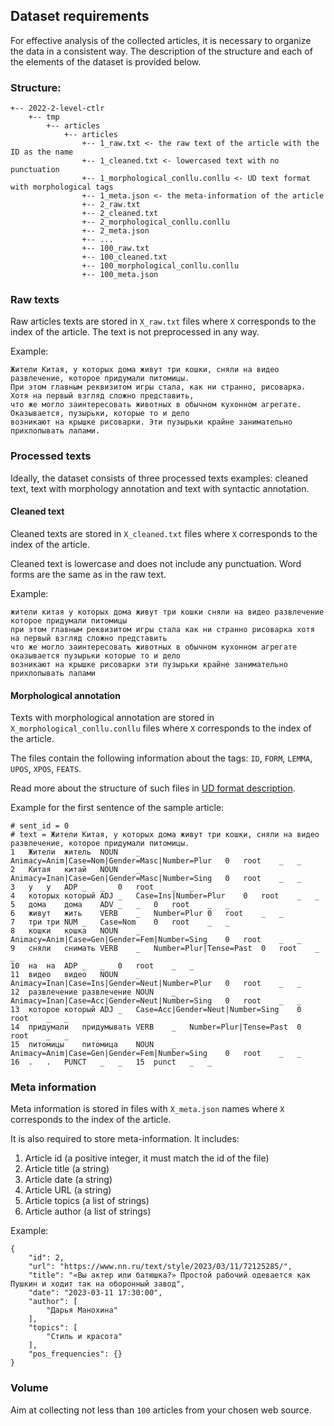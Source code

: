 ## Dataset requirements

For effective analysis of the collected articles, it is necessary to organize the data in a consistent way.
The description of the structure and each of the elements of the dataset is provided below.

### Structure:
```
+-- 2022-2-level-ctlr
    +-- tmp
        +-- articles
            +-- articles
                +-- 1_raw.txt <- the raw text of the article with the ID as the name
                +-- 1_cleaned.txt <- lowercased text with no punctuation
                +-- 1_morphological_conllu.conllu <- UD text format with morphological tags 
                +-- 1_meta.json <- the meta-information of the article
                +-- 2_raw.txt
                +-- 2_cleaned.txt
                +-- 2_morphological_conllu.conllu
                +-- 2_meta.json
                +-- ...
                +-- 100_raw.txt
                +-- 100_cleaned.txt
                +-- 100_morphological_conllu.conllu
                +-- 100_meta.json
```

### Raw texts

Raw articles texts are stored in `X_raw.txt` files where `X` corresponds to the index of the article. 
The text is not preprocessed in any way. 

Example:

```
Жители Китая, у которых дома живут три кошки, сняли на видео развлечение, которое придумали питомицы. 
При этом главным реквизитом игры стала, как ни странно, рисоварка. Хотя на первый взгляд сложно представить, 
что же могло заинтересовать животных в обычном кухонном агрегате. Оказывается, пузырьки, которые то и дело 
возникают на крышке рисоварки. Эти пузырьки крайне занимательно прихлопывать лапами.
```

### Processed texts

Ideally, the dataset consists of three processed texts examples: cleaned text, text with morphology annotation and
text with syntactic annotation.

#### Cleaned text

Cleaned texts are stored in `X_cleaned.txt` files where `X` corresponds to the index of the article. 

Cleaned text is lowercase and does not include any punctuation. 
Word forms are the same as in the raw text.

Example:

```
жители китая у которых дома живут три кошки сняли на видео развлечение которое придумали питомицы 
при этом главным реквизитом игры стала как ни странно рисоварка хотя на первый взгляд сложно представить 
что же могло заинтересовать животных в обычном кухонном агрегате оказывается пузырьки которые то и дело 
возникают на крышке рисоварки эти пузырьки крайне занимательно прихлопывать лапами
```

#### Morphological annotation

Texts with morphological annotation are stored in `X_morphological_conllu.conllu` files where `X` corresponds to the index of the article. 

The files contain the following information about the tags: `ID`, `FORM`, `LEMMA`, `UPOS`, `XPOS`, `FEATS`.

Read more about the structure of such files in [UD format description](ud_format.md).

Example for the first sentence of the sample article:

```
# sent_id = 0
# text = Жители Китая, у которых дома живут три кошки, сняли на видео развлечение, которое придумали питомицы.
1	Жители	житель	NOUN	_	Animacy=Anim|Case=Nom|Gender=Masc|Number=Plur	0	root	_	_
2	Китая	китай	NOUN	_	Animacy=Inan|Case=Gen|Gender=Masc|Number=Sing	0	root	_	_
3	у	у	ADP	_	_	0	root	_	_
4	которых	который	ADJ	_	Case=Ins|Number=Plur	0	root	_	_
5	дома	дома	ADV	_	_	0	root	_	_
6	живут	жить	VERB	_	Number=Plur	0	root	_	_
7	три	три	NUM	_	Case=Nom	0	root	_	_
8	кошки	кошка	NOUN	_	Animacy=Anim|Case=Gen|Gender=Fem|Number=Sing	0	root	_	_
9	сняли	снимать	VERB	_	Number=Plur|Tense=Past	0	root	_	_
10	на	на	ADP	_	_	0	root	_	_
11	видео	видео	NOUN	_	Animacy=Inan|Case=Ins|Gender=Neut|Number=Plur	0	root	_	_
12	развлечение	развлечение	NOUN	_	Animacy=Inan|Case=Acc|Gender=Neut|Number=Sing	0	root	_	_
13	которое	который	ADJ	_	Case=Acc|Gender=Neut|Number=Sing	0	root	_	_
14	придумали	придумывать	VERB	_	Number=Plur|Tense=Past	0	root	_	_
15	питомицы	питомица	NOUN	_	Animacy=Anim|Case=Gen|Gender=Fem|Number=Sing	0	root	_	_
16	.	.	PUNCT	_	_	15	punct	_	_
```


### Meta information

Meta information is stored in files with `X_meta.json` names where `X` corresponds to the index of the article. 


It is also required to store meta-information. It includes:
   1. Article id (a positive integer, it must match the id of the file)
   1. Article title (a string)
   1. Article date (a string)
   1. Article URL  (a string)
   1. Article topics (a list of strings)
   1. Article author (a list of strings)

Example:

```
{
    "id": 2,
    "url": "https://www.nn.ru/text/style/2023/03/11/72125285/",
    "title": "«Вы актер или батюшка?» Простой рабочий одевается как Пушкин и ходит так на оборонный завод",
    "date": "2023-03-11 17:30:00",
    "author": [
        "Дарья Манохина"
    ],
    "topics": [
        "Стиль и красота"
    ],
    "pos_frequencies": {}
}
```


### Volume

Aim at collecting not less than `100` articles from your chosen web source.
